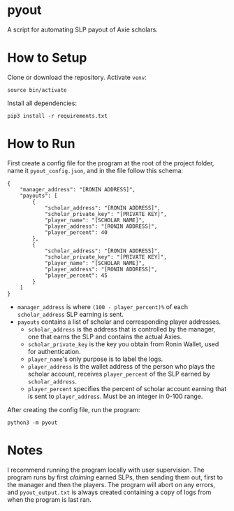 # pyout

A script for automating SLP payout of Axie scholars.

# How to Setup

Clone or download the repository. Activate `venv`:

    source bin/activate

Install all dependencies:

    pip3 install -r requirements.txt

# How to Run

First create a config file for the program at the root of the project folder, name it `pyout_config.json`, and in the file follow this schema:

    {
        "manager_address": "[RONIN ADDRESS]",
        "payouts": [
            {
                "scholar_address": "[RONIN ADDRESS]",
                "scholar_private_key": "[PRIVATE KEY]",
                "player_name": "[SCHOLAR NAME]",
                "player_address": "[RONIN ADDRESS]",
                "player_percent": 40
            },
            {
                "scholar_address": "[RONIN ADDRESS]",
                "scholar_private_key": "[PRIVATE KEY]",
                "player_name": "[SCHOLAR NAME]",
                "player_address": "[RONIN ADDRESS]",
                "player_percent": 45
            }
        ]
    }

- `manager_address` is where `(100 - player_percent)%` of each `scholar_address` SLP earning is sent.
- `payouts` contains a list of scholar and corresponding player addresses.
  - `scholar_address` is the address that is controlled by the manager, one that earns the SLP and contains the actual Axies.
  - `scholar_private_key` is the key you obtain from Ronin Wallet, used for authentication.
  - `player_name`'s only purpose is to label the logs.
  - `player_address` is the wallet address of the person who plays the scholar account, receives `player_percent` of the SLP earned by `scholar_address`.
  - `player_percent` specifies the percent of scholar account earning that is sent to `player_address`. Must be an integer in 0-100 range.

After creating the config file, run the program:

    python3 -m pyout

# Notes

I recommend running the program locally with user supervision. The program runs by first *claiming* earned SLPs, then sending them out, first to the manager and then the players. The program will abort on any errors, and `pyout_output.txt` is always created containing a copy of logs from when the program is last ran.
